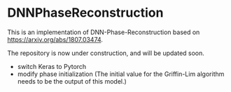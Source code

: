 # DNNPhaseReconstruction

This is an implementation of DNN-Phase-Reconstruction based on https://arxiv.org/abs/1807.03474.

The repository is now under construction, and will be updated soon.
* switch Keras to Pytorch
* modify phase initialization
(The initial value for the Griffin-Lim algorithm needs to be the output of this model.)

